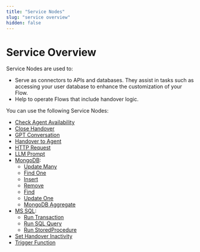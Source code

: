```yaml
---
title: "Service Nodes" 
slug: "service overview" 
hidden: false 
---
```


# Service Overview

Service Nodes are used to:

- Serve as connectors to APIs and databases. They assist in tasks such as accessing your user database to enhance the customization of your Flow.
- Help to operate Flows that include handover logic.

You can use the following Service Nodes:

- [Check Agent Availability](check-agent-availability.md)
- [Close Handover](close-handover.md)
- [GPT Conversation](gpt-conversation.md)
- [Handover to Agent](handover-to-agent.md)
- [HTTP Request](http-request.md)
- [LLM Prompt](llm-prompt.md)
- [MongoDB](mongo-db.md):
    - [Update Many](mongo-db.md#update-many)
    - [Find One](mongo-db.md#find-one)
    - [Insert](mongo-db.md#insert)
    - [Remove](mongo-db.md#remove)
    - [Find](mongo-db.md#find)
    - [Update One](mongo-db.md#update-one)
    - [MongoDB Aggregate](mongo-db.md#mongodb-aggregate)
- [MS SQL](ms-sql.md):
    - [Run Transaction](ms-sql.md#run-transaction)
    - [Run SQL Query](ms-sql.md#run-query)
    - [Run StoredProcedure](ms-sql.md#run-stored-procedure)
- [Set Handover Inactivity](set-handover-inactivity.md)
- [Trigger Function](trigger-function.md)